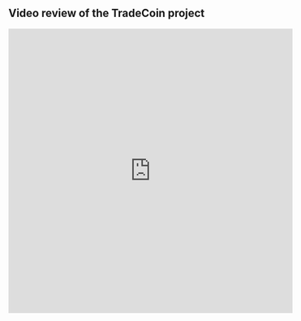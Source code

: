 ## Video review of the TradeCoin project

<iframe width="560" height="560" src="https://www.youtube.com/embed/kCX36jTEUW0?si=QWv1OwRB-IWwNtqB" title="YouTube video player" frameborder="0" allow="accelerometer; autoplay; clipboard-write; encrypted-media; gyroscope; picture-in-picture; web-share" allowfullscreen></iframe>
